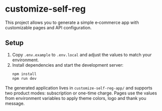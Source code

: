 # customize-self-reg

This project allows you to generate a simple e‑commerce app with customizable pages and API configuration.

## Setup

1. Copy `.env.example` to `.env.local` and adjust the values to match your environment.
2. Install dependencies and start the development server:
   ```bash
   npm install
   npm run dev
   ```

The generated application lives in `customize-self-reg-app/` and supports two product modes: subscription or one-time charge. Pages use the values from environment variables to apply theme colors, logo and thank you message.
